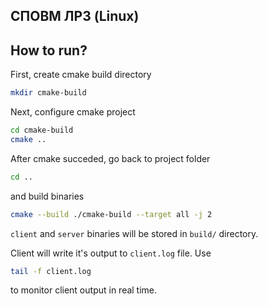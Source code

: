 СПОВМ ЛР3 (Linux)
----

How to run?
----

First, create cmake build directory

```bash
mkdir cmake-build
```

Next, configure cmake project

```bash
cd cmake-build
cmake ..
```

After cmake succeded, go back to project folder 

```bash
cd ..
```

and build binaries

```bash
cmake --build ./cmake-build --target all -j 2
```

`client` and `server` binaries will be stored in `build/` directory.

Client will write it's output to `client.log` file. Use 

```bash
tail -f client.log
```

to monitor client output in real time.

